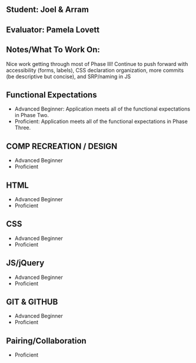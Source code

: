 ## Student: Joel & Arram
## Evaluator: Pamela Lovett
## Notes/What To Work On:

Nice work getting through most of Phase III! Continue to push forward with accessibility (forms, labels), CSS declaration organization, more commits (be descriptive but concise), and SRP/naming in JS

## Functional Expectations

* Advanced Beginner: Application meets all of the functional expectations in Phase Two.
* Proficient: Application meets all of the functional expectations in Phase Three.

## COMP RECREATION / DESIGN
  
* Advanced Beginner  
* Proficient    

## HTML
 
* Advanced Beginner  
* Proficient  

## CSS

* Advanced Beginner  
* Proficient    

## JS/jQuery

* Advanced Beginner  
* Proficient  

## GIT & GITHUB
 
* Advanced Beginner  
* Proficient    

## Pairing/Collaboration
 
* Proficient   
